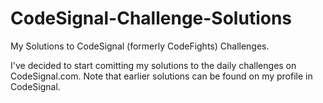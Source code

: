 # CodeSignal-Challenge-Solutions
My Solutions to CodeSignal (formerly CodeFights) Challenges.

I've decided to start comitting my solutions to the daily challenges on CodeSignal.com. Note that earlier solutions can be found on my profile in CodeSignal.
